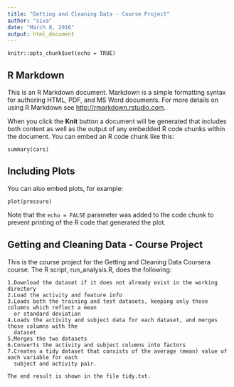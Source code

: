 ```yaml
---
title: "Getting and Cleaning Data - Course Project"
author: "siva"
date: "March 8, 2016"
output: html_document
---
```


```{r setup, include=FALSE}
knitr::opts_chunk$set(echo = TRUE)
```

## R Markdown

This is an R Markdown document. Markdown is a simple formatting syntax for authoring HTML, PDF, and MS Word documents. For more details on using R Markdown see <http://rmarkdown.rstudio.com>.

When you click the **Knit** button a document will be generated that includes both content as well as the output of any embedded R code chunks within the document. You can embed an R code chunk like this:

```{r cars}
summary(cars)
```

## Including Plots

You can also embed plots, for example:

```{r pressure, echo=FALSE}
plot(pressure)
```

Note that the `echo = FALSE` parameter was added to the code chunk to prevent printing of the R code that generated the plot.


## Getting and Cleaning Data - Course Project

This is the course project for the Getting and Cleaning Data Coursera course. The R script, run_analysis.R, does the following:

    1.Download the dataset if it does not already exist in the working directory
    2.Load the activity and feature info
    3.Loads both the training and test datasets, keeping only those columns which reflect a mean
      or standard deviation
    4.Loads the activity and subject data for each dataset, and merges those columns with the
      dataset
    5.Merges the two datasets
    6.Converts the activity and subject columns into factors
    7.Creates a tidy dataset that consists of the average (mean) value of each variable for each
      subject and activity pair.

    The end result is shown in the file tidy.txt.
